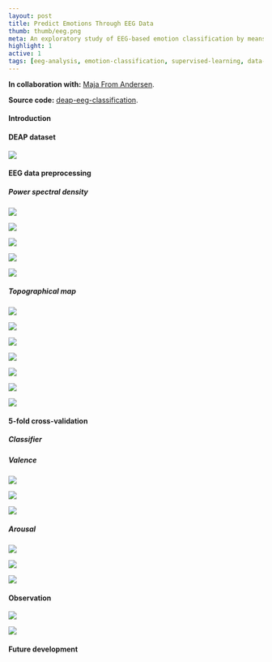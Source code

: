```yaml
---
layout: post
title: Predict Emotions Through EEG Data
thumb: thumb/eeg.png
meta: An exploratory study of EEG-based emotion classification by means of brain waves and corresponding brain regions.   
highlight: 1
active: 1
tags: [eeg-analysis, emotion-classification, supervised-learning, data-analysis]   
---
```


<p><strong>In collaboration with:</strong> <a href="https://dk.linkedin.com/in/maja-from-andersen">Maja From Andersen</a>.</p>
<p><strong>Source code:</strong> <a href="https://github.com/tuengominh/deap-eeg-classification">deap-eeg-classification</a>.</p>

<h4>Introduction</h4>
<p></p>

<h4>DEAP dataset</h4>
<img src="{{site.baseurl}}/assets/img/code/eeg/label.png" class="img-fluid w-100"/>
<p></p>

<h4>EEG data preprocessing</h4>
<h5>Power spectral density</h5>
<img src="{{site.baseurl}}/assets/img/code/eeg/psd.png" class="img-fluid w-100"/>
<p></p>
<img src="{{site.baseurl}}/assets/img/code/eeg/peak-1.png" class="img-fluid w-100"/>
<p></p>
<img src="{{site.baseurl}}/assets/img/code/eeg/peak-2.png" class="img-fluid w-100"/>
<p></p>
<img src="{{site.baseurl}}/assets/img/code/eeg/peak-3.png" class="img-fluid w-100"/>
<p></p>
<img src="{{site.baseurl}}/assets/img/code/eeg/peak-4.png" class="img-fluid w-100"/>
<p></p>
<h5>Topographical map</h5>
<img src="{{site.baseurl}}/assets/img/code/eeg/theta.png" class="img-fluid w-100"/>
<p></p>
<img src="{{site.baseurl}}/assets/img/code/eeg/alpha.png" class="img-fluid w-100"/>
<p></p>
<img src="{{site.baseurl}}/assets/img/code/eeg/beta.png" class="img-fluid w-100"/>
<p></p>
<img src="{{site.baseurl}}/assets/img/code/eeg/gamma.png" class="img-fluid w-100"/>
<p></p>
<img src="{{site.baseurl}}/assets/img/code/eeg/topo-1.png" class="img-fluid w-100"/>
<p></p>
<img src="{{site.baseurl}}/assets/img/code/eeg/topo-2.png" class="img-fluid w-100"/>
<p></p>
<img src="{{site.baseurl}}/assets/img/code/eeg/topo-3.png" class="img-fluid w-100"/>
<p></p>

<h4>5-fold cross-validation</h4>
<h5>Classifier</h5>
<p></p>
<h5>Valence</h5>
<img src="{{site.baseurl}}/assets/img/code/eeg/valence-1.png" class="img-fluid w-100"/>
<p></p>
<img src="{{site.baseurl}}/assets/img/code/eeg/valence-2.png" class="img-fluid w-100"/>
<p></p>
<img src="{{site.baseurl}}/assets/img/code/eeg/valence-3.png" class="img-fluid w-100"/>
<p></p>
<h5>Arousal</h5>
<img src="{{site.baseurl}}/assets/img/code/eeg/arousal-1.png" class="img-fluid w-100"/>
<p></p>
<img src="{{site.baseurl}}/assets/img/code/eeg/arousal-2.png" class="img-fluid w-100"/>
<p></p>
<img src="{{site.baseurl}}/assets/img/code/eeg/arousal-3.png" class="img-fluid w-100"/>
<p></p>

<h4>Observation</h4>
<img src="{{site.baseurl}}/assets/img/code/eeg/res-1.png" class="img-fluid w-100"/>
<p></p>
<img src="{{site.baseurl}}/assets/img/code/eeg/res-2.png" class="img-fluid w-100"/>
<p></p>

<h4>Future development</h4>
<p></p>
